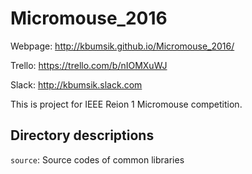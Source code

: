 # Micromouse_2016

Webpage: http://kbumsik.github.io/Micromouse_2016/

Trello: https://trello.com/b/nIOMXuWJ

Slack: http://kbumsik.slack.com

This is project for IEEE Reion 1 Micromouse competition.

## Directory descriptions

`source`: Source codes of common libraries
